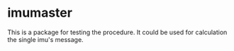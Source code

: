 # imumaster

This is a package for testing the procedure. 
It could be used for calculation the single imu's message.